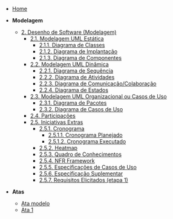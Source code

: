 <!-- docs/_sidebar.md -->

- [Home](./)

- **Modelagem**
  - [2. Desenho de Software (Modelagem)](./Modelagem/2.Modelagem.md)
    - [2.1. Modelagem UML Estática](./Modelagem/2.1.ModelagemEstatica.md)
      - [2.1.1. Diagrama de Classes](./Modelagem/diagramaClasses.md)
      - [2.1.2. Diagrama de Implantação](./Modelagem/diagramaImplantacao.md)
      - [2.1.3. Diagrama de Componentes](./Modelagem/diagramaComponentes.md)
    - [2.2. Modelagem UML Dinâmica](./Modelagem/2.2.ModelagemDinamica.md)
      - [2.2.1. Diagrama de Sequência](./Modelagem/diagramaSequencia.md)
      - [2.2.2. Diagrama de Atividades](./Modelagem/diagramaAtividades.md)
      - [2.2.3. Diagrama de Comunicação/Colaboração](./Modelagem/diagramaComunicacao.md)
      - [2.2.4. Diagrama de Estados](./Modelagem/diagramaEstados.md)
    - [2.3. Modelagem UML Organizacional ou Casos de Uso](./Modelagem/2.3.ModelagemOrganizacionalCasosDeUso.md)
      - [2.3.1. Diagrama de Pacotes](./Modelagem/diagramaPacotes.md)
      - [2.3.2. Diagrama de Casos de Uso](./Modelagem/diagramaCasodeUso.md)
    - [2.4. Participações](./Modelagem/participacoes.md)
    - [2.5. Iniciativas Extras](./Modelagem/2.5.IniciativasExtras.md)
      - [2.5.1. Cronograma](./Modelagem/2.5.1.Cronograma/2.5.1.Cronograma.md)
        - [2.5.1.1. Cronograma Planejado](./Modelagem/2.5.1.Cronograma/2.5.1.1.CronogramaPlanejado.md)
        - [2.5.1.2. Cronograma Executado](./Modelagem/2.5.1.Cronograma/2.5.1.2.CronogramaExecutado.md)
      - [2.5.2. Heatmap](./Modelagem/heatmap.md)
      - [2.5.3. Quadro de Conhecimentos](./Modelagem/quadroConhecimento.md)
      - [2.5.4. NFR Framework](./Modelagem/NFR.md)
      - [2.5.5. Especificações de Casos de Uso](./Modelagem/EspCasodeUso.md)
      - [2.5.6. Especificação Suplementar](./Modelagem/EspSuplementar.md)
      - [2.5.7. Requisitos Elicitados (etapa 1)](./Modelagem/requisitos.md)
- **Atas**
  - [Ata modelo](./Atas/AtaModelo.md)
  - [Ata 1](./Atas/ata01.md)